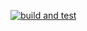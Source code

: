[![build and test](https://github.com/stanischizh26/LAB_3_github/actions/workflows/dotnet-desktop.yml/badge.svg)](https://github.com/stanischizh26/LAB_3_github/actions/workflows/dotnet-desktop.yml)
